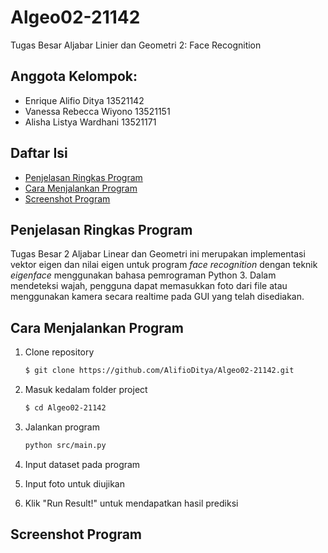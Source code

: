 # Algeo02-21142
Tugas Besar Aljabar Linier dan Geometri 2: Face Recognition

## Anggota Kelompok:
- Enrique Alifio Ditya 13521142
- Vanessa Rebecca Wiyono 13521151
- Alisha Listya Wardhani 13521171

## Daftar Isi
* [Penjelasan Ringkas Program](#penjelasan-ringkas-program)
* [Cara Menjalankan Program](#cara-menjalankan-program)
* [Screenshot Program](#screenshot-program)

## Penjelasan Ringkas Program
Tugas Besar 2 Aljabar Linear dan Geometri ini merupakan implementasi vektor eigen dan nilai eigen untuk program *face recognition* dengan teknik *eigenface* menggunakan bahasa pemrograman Python 3. Dalam mendeteksi wajah, pengguna dapat memasukkan foto dari file atau menggunakan kamera secara realtime pada GUI yang telah disediakan.

## Cara Menjalankan Program
1. Clone repository
    ```bash
    $ git clone https://github.com/AlifioDitya/Algeo02-21142.git
    ```
2. Masuk kedalam folder project
    ```bash
    $ cd Algeo02-21142
    ```
3. Jalankan program
    ```bash
    python src/main.py
    ```
4. Input dataset pada program

5. Input foto untuk diujikan

6. Klik "Run Result!" untuk mendapatkan hasil prediksi

## Screenshot Program

